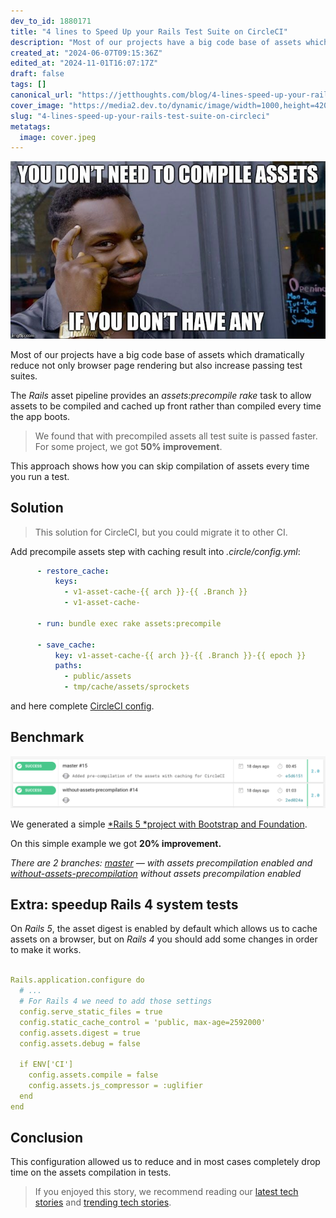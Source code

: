 ```yaml
---
dev_to_id: 1880171
title: "4 lines to Speed Up your Rails Test Suite on CircleCI"
description: "Most of our projects have a big code base of assets which dramatically reduce not only browser page..."
created_at: "2024-06-07T09:15:36Z"
edited_at: "2024-11-01T16:07:17Z"
draft: false
tags: []
canonical_url: "https://jetthoughts.com/blog/4-lines-speed-up-your-rails-test-suite-on-circleci/"
cover_image: "https://media2.dev.to/dynamic/image/width=1000,height=420,fit=cover,gravity=auto,format=auto/https%3A%2F%2Fraw.githubusercontent.com%2Fjetthoughts%2Fjetthoughts.github.io%2Fmaster%2Fstatic%2Fassets%2Fimg%2Fblog%2F4-lines-speed-up-your-rails-test-suite-on-circleci%2Ffile_0.jpeg"
slug: "4-lines-speed-up-your-rails-test-suite-on-circleci"
metatags:
  image: cover.jpeg
---
```

![](file_0.jpeg)

Most of our projects have a big code base of assets which dramatically reduce not only browser page rendering but also increase passing test suites.

The *Rails* asset pipeline provides an *assets:precompile* *rake* task to allow assets to be compiled and cached up front rather than compiled every time the app boots.
>  We found that with precompiled assets all test suite is passed faster. For some project, we got **50% improvement**.

This approach shows how you can skip compilation of assets every time you run a test.

## Solution
>  This solution for CircleCI, but you could migrate it to other CI.

Add precompile assets step with caching result into *.circle/config.yml*:

```yaml
      - restore_cache:
          keys:
            - v1-asset-cache-{{ arch }}-{{ .Branch }}
            - v1-asset-cache-

      - run: bundle exec rake assets:precompile

      - save_cache:
          key: v1-asset-cache-{{ arch }}-{{ .Branch }}-{{ epoch }}
          paths:
            - public/assets
            - tmp/cache/assets/sprockets
```

and here complete [CircleCI config](https://gist.github.com/pftg/92cb374182ffec19c37352c435fb3684).

## Benchmark

![](file_1.jpeg)

We generated a simple [*Rails 5 *project with Bootstrap and Foundation](https://github.com/jetthoughts/playground-for-speedup-tests-by-precompile-assets).

On this simple example we got **20% improvement.**

*There are 2 branches: [master](https://github.com/jetthoughts/playground-for-speedup-tests-by-precompile-assets/tree/master) — with assets precompilation enabled and [without-assets-precompilation](https://github.com/jetthoughts/playground-for-speedup-tests-by-precompile-assets/tree/without-assets-precompilation) without assets precompilation enabled*

## Extra: speedup Rails 4 system tests

On *Rails 5*, the asset digest is enabled by default which allows us to cache assets on a browser, but on *Rails 4* you should add some changes in order to make it works.

```yaml

Rails.application.configure do
  # ...
  # For Rails 4 we need to add those settings
  config.serve_static_files = true
  config.static_cache_control = 'public, max-age=2592000'
  config.assets.digest = true
  config.assets.debug = false

  if ENV['CI']
    config.assets.compile = false
    config.assets.js_compressor = :uglifier
  end
end
```
## Conclusion

This configuration allowed us to reduce and in most cases completely drop time on the assets compilation in tests.
>  If you enjoyed this story, we recommend reading our [latest tech stories](https://jtway.co) and [trending tech stories](https://jtway.co/trending).
